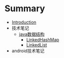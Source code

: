 # Summary

* [Introduction](README.md)
* 技术笔记
  * [java数据结构](/javashu-ju-jie-gou.md)
    * [LinkedHashMap](/javashu-ju-jie-gou/linkedhashmap.md)
    * [LinkedList](/javashu-ju-jie-gou/linkedlist.md)
* android技术笔记

